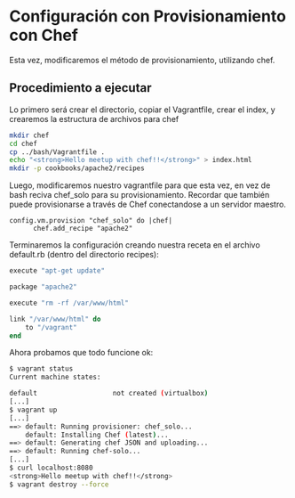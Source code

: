 # Configuración con Provisionamiento con Chef

Esta vez, modificaremos el método de provisionamiento, utilizando chef. 

## Procedimiento a ejecutar

Lo primero será crear el directorio, copiar el Vagrantfile, crear el index, y crearemos la estructura de archivos para chef

```bash
mkdir chef
cd chef
cp ../bash/Vagrantfile .
echo "<strong>Hello meetup with chef!!</strong>" > index.html
mkdir -p cookbooks/apache2/recipes
```

Luego, modificaremos nuestro vagrantfile para que esta vez, en vez de bash reciva chef_solo para su provisionamiento. Recordar que también puede provisionarse a través de Chef conectandose a un servidor maestro.

```
config.vm.provision "chef_solo" do |chef|
      chef.add_recipe "apache2"
```

Terminaremos la configuración creando nuestra receta en el archivo default.rb (dentro del directorio recipes):

```ruby
execute "apt-get update"

package "apache2"

execute "rm -rf /var/www/html"

link "/var/www/html" do
    to "/vagrant"
end
```


Ahora probamos que todo funcione ok:

```bash
$ vagrant status
Current machine states:

default                   not created (virtualbox)
[...]
$ vagrant up
[...]
==> default: Running provisioner: chef_solo...
    default: Installing Chef (latest)...
==> default: Generating chef JSON and uploading...
==> default: Running chef-solo...
[...]
$ curl localhost:8080
<strong>Hello meetup with chef!!</strong>
$ vagrant destroy --force
```

